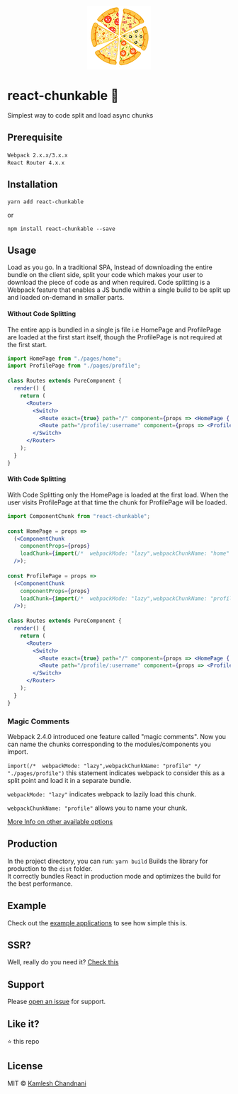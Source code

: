 <p align="center">
  <img src="https://github.com/kamleshchandnani/react-chunkable/blob/master/examples/src/logo/react-chunkable.png" />
  <br>
</p>

# react-chunkable 🍕
Simplest way to code split and load async chunks

## Prerequisite
`Webpack 2.x.x/3.x.x`  
`React Router 4.x.x`

## Installation
```
yarn add react-chunkable
```
or
```
npm install react-chunkable --save
```

## Usage
Load as you go. In a traditional SPA, Instead of downloading the entire bundle on the client side, split your code which makes your user to download the piece of code as and when required.
Code splitting is a Webpack feature that enables a JS bundle within a single build to be split up and loaded on-demand in smaller parts.
#### Without Code Splitting
The entire app is bundled in a single js file i.e HomePage and ProfilePage are loaded at the first start itself, though the ProfilePage is not required at the first start.
```jsx
import HomePage from "./pages/home";
import ProfilePage from "./pages/profile";

class Routes extends PureComponent {
  render() {
    return (
      <Router>
        <Switch>
          <Route exact={true} path="/" component={props => <HomePage {...props} />} />
          <Route path="/profile/:username" component={props => <ProfilePage {...props} />} />
        </Switch>
      </Router>
    );
  }
}
```
#### With Code Splitting
With Code Splitting only the HomePage is loaded at the first load. When the user visits ProfilePage at that time the chunk for ProfilePage will be loaded.
```jsx
import ComponentChunk from "react-chunkable";

const HomePage = props =>
  (<ComponentChunk
    componentProps={props}
    loadChunk={import(/*  webpackMode: "lazy",webpackChunkName: "home" */ "./pages/home")}
  />);

const ProfilePage = props =>
  (<ComponentChunk
    componentProps={props}
    loadChunk={import(/*  webpackMode: "lazy",webpackChunkName: "profile" */ "./pages/profile")}
  />);

class Routes extends PureComponent {
  render() {
    return (
      <Router>
        <Switch>
          <Route exact={true} path="/" component={props => <HomePage {...props} />} />
          <Route path="/profile/:username" component={props => <ProfilePage {...props} />} />
        </Switch>
      </Router>
    );
  }
}

```
### Magic Comments
Webpack 2.4.0 introduced one feature called "magic comments". Now you can name the chunks corresponding to the modules/components you import.  

`import(/*  webpackMode: "lazy",webpackChunkName: "profile" */ "./pages/profile")` this statement indicates webpack to consider this as a split point and load it in a separate bundle.  

`webpackMode: "lazy"` indicates webpack to lazily load this chunk.  

`webpackChunkName: "profile"` allows you to name your chunk.  

[More Info on other available options](https://webpack.js.org/api/module-methods/#import-)

## Production
In the project directory, you can run:
`yarn build`
Builds the library for production to the `dist` folder.<br>
It correctly bundles React in production mode and optimizes the build for the best performance.

## Example
Check out the [example applications](https://github.com/kamleshchandnani/react-chunkable/tree/master/examples) to see how simple this is.

## SSR?
Well, really do you need it? [Check this](https://github.com/ReactTraining/react-router/blob/master/packages/react-router-dom/docs/guides/code-splitting.md)

## Support
Please [open an issue](https://github.com/kamleshchandnani/react-chunkable/issues/new) for support.

## Like it?
:star: this repo

## License
MIT © [Kamlesh Chandnani](https://github.com/kamleshchandnani)
